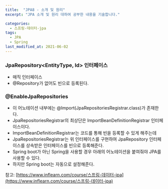 ```yaml
---
title:  "JPA8 - 소개 및 원리"
excerpt: "JPA 소개 및 원리 대하여 공부한 내용을 기술합니다."

categories:
  - 스프링-데이터-jpa
tags:
  - JPA
  - Spring
last_modified_at: 2021-06-02
---
```


### JpaRepository<EntityType, Id> 인터페이스
* 매직 인터페이스
* @Repository가 없어도 빈으로 등록된다.

### @EnableJpaRepositories
* 이 어노테이션 내부에는 @Import(JpaRepositoriesRegistrar.class)가 존재한다.
* JpaRepositoriesRegistrar의 최상단은 ImportBeanDefinitionRegistrar 인터페이스이다.
* ImportBeanDefinitionRegistrar는 코드를 통해 빈을 등록할 수 있게 해주는데 
* JpaRepositoriesRegistrar는 위 인터페이스를 구현하여 JpaRepository 인터페이스를 상속받은 인터페이스를 빈으로 등록해준다.
* Spring boot가 아닌 Spring을 사용할 경우 아래의 어노테이션을 붙여줘야 JPA를 사용할 수 있다.
* 하지만 Spring boot는 자동으로 설정해준다.




참고: [https://www.inflearn.com/course/스프링-데이터-jpa](https://www.inflearn.com/course/스프링-데이터-jpa)